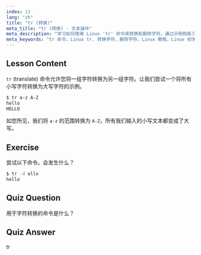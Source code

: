 ```yaml
---
index: 13
lang: "zh"
title: "tr (转换)"
meta_title: "tr (转换) - 文本操作"
meta_description: "学习如何使用 Linux 'tr' 命令来转换和删除字符。通过示例和练习理解字符转换。开始您的 Linux 之旅！"
meta_keywords: "tr 命令，Linux tr, 转换字符，删除字符，Linux 教程，Linux 初学者，Linux 指南"
---
```


## Lesson Content

`tr` (translate) 命令允许您将一组字符转换为另一组字符。让我们尝试一个将所有小写字符转换为大写字符的示例。

```bash
$ tr a-z A-Z
hello
HELLO
```

如您所见，我们将 `a-z` 的范围转换为 `A-Z`，所有我们输入的小写文本都变成了大写。

## Exercise

尝试以下命令。会发生什么？

```bash
$ tr -d ello
hello
```

## Quiz Question

用于字符转换的命令是什么？

## Quiz Answer

tr
